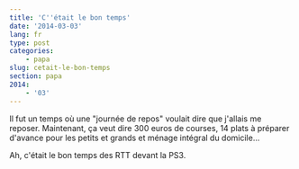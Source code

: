 ```yaml
---
title: 'C''était le bon temps'
date: '2014-03-03'
lang: fr
type: post
categories:
    - papa
slug: cetait-le-bon-temps
section: papa
2014:
    - '03'
---
```


Il fut un temps où une "journée de repos" voulait dire que j'allais me reposer.
Maintenant, ça veut dire 300 euros de courses, 14 plats à préparer d'avance pour les petits et grands et ménage intégral du domicile...

Ah, c'était le bon temps des RTT devant la PS3.
